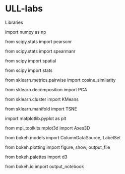 # ULL-labs

Libraries

import numpy as np


from scipy.stats import pearsonr

from scipy.stats import spearmanr

from scipy import spatial

from scipy import stats


from sklearn.metrics.pairwise import cosine_similarity

from sklearn.decomposition import PCA

from sklearn.cluster import KMeans

from sklearn.manifold import TSNE


import matplotlib.pyplot as plt


from mpl_toolkits.mplot3d import Axes3D


from bokeh.models import ColumnDataSource, LabelSet

from bokeh.plotting import figure, show, output_file

from bokeh.palettes import d3

from bokeh.io import output_notebook
